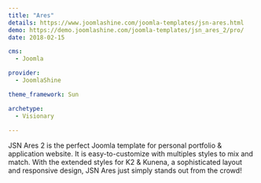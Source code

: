 ```yaml
---
title: "Ares"
details: https://www.joomlashine.com/joomla-templates/jsn-ares.html
demo: https://demo.joomlashine.com/joomla-templates/jsn_ares_2/pro/
date: 2018-02-15

cms: 
  - Joomla

provider: 
  - JoomlaShine

theme_framework: Sun

archetype:
  - Visionary
  
---
```


JSN Ares 2 is the perfect Joomla template for personal portfolio & application website. It is easy-to-customize with multiples styles to mix and match. With the extended styles for K2 & Kunena, a sophisticated layout and responsive design, JSN Ares just simply stands out from the crowd!